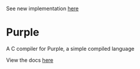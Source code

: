 See new implementation [here](https://github.com/CharlesAverill/Purple)

# Purple

A C compiler for Purple, a simple compiled language

View the docs [here](https://charlesaverill.github.io/Purple/doc/html/index.html)
